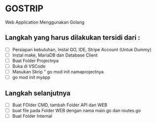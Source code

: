 # GOSTRIP
Web Application Menggunakan Golang  

## Langkah yang harus dilakukan tersidi dari :
- [ ] Persiapan kebutuhan, Instal GO, IDE, Stripe Account (Untuk Dummy)
- [ ] Instal make, MariaDB dan Database Client
- [ ] Buat Folder Projectnya
- [ ] Buka di VSCode
- [ ] Masukan Skrip " go mod init namaprojectnya
- [ ] go mod init myapp

## Langkah selanjutnya
- [ ] Buat FOlder CMD, tambah Folder API dan WEB
- [ ] buat file pada Folder WEB dengan nama main.go dan routes.go
- [ ] Buat Folder Internal
